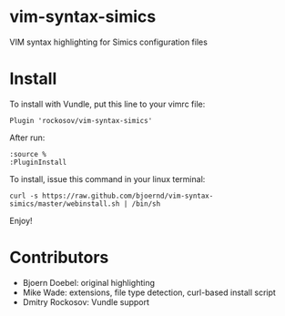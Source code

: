 vim-syntax-simics
=================

VIM syntax highlighting for Simics configuration files

Install
=======

To install with Vundle, put this line to your vimrc file:

    Plugin 'rockosov/vim-syntax-simics'

After run:

    :source %
    :PluginInstall

To install, issue this command in your linux terminal:

    curl -s https://raw.github.com/bjoernd/vim-syntax-simics/master/webinstall.sh | /bin/sh

Enjoy!

Contributors
============
* Bjoern Doebel: original highlighting
* Mike Wade: extensions, file type detection, curl-based install script
* Dmitry Rockosov: Vundle support
